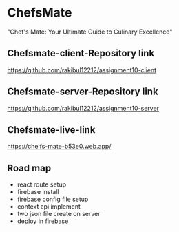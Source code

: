 # ChefsMate

"Chef's Mate: Your Ultimate Guide to Culinary Excellence"

## Chefsmate-client-Repository link

https://github.com/rakibul12212/assignment10-client

## Chefsmate-server-Repository link

https://github.com/rakibul12212/assignment10-server


## Chefsmate-live-link

https://cheifs-mate-b53e0.web.app/

## Road map

- react route setup
- firebase install
- firebase config file setup
- context api implement
- two json file create on server
- deploy in firebase
